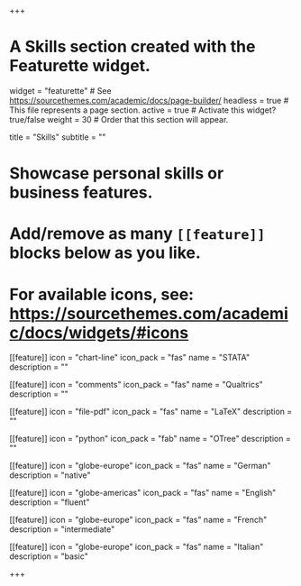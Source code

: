 +++
# A Skills section created with the Featurette widget.
widget = "featurette"  # See https://sourcethemes.com/academic/docs/page-builder/
headless = true  # This file represents a page section.
active = true  # Activate this widget? true/false
weight = 30  # Order that this section will appear.

title = "Skills"
subtitle = ""

# Showcase personal skills or business features.
# 
# Add/remove as many `[[feature]]` blocks below as you like.
# 
# For available icons, see: https://sourcethemes.com/academic/docs/widgets/#icons

[[feature]]
  icon = "chart-line"
  icon_pack = "fas"
  name = "STATA"
  description = ""
  
[[feature]]
  icon = "comments"
  icon_pack = "fas"
  name = "Qualtrics"
  description = ""  
  
[[feature]]
  icon = "file-pdf"
  icon_pack = "fas"
  name = "LaTeX"
  description = ""
  
  [[feature]]
  icon = "python"
  icon_pack = "fab"
  name = "OTree"
  description = ""
  
  [[feature]]
  icon = "globe-europe"
  icon_pack = "fas"
  name = "German"
  description = "native"
  
  [[feature]]
  icon = "globe-americas"
  icon_pack = "fas"
  name = "English"
  description = "fluent"
  
  [[feature]]
  icon = "globe-europe"
  icon_pack = "fas"
  name = "French"
  description = "intermediate"
  
  [[feature]]
  icon = "globe-europe"
  icon_pack = "fas"
  name = "Italian"
  description = "basic"

+++
